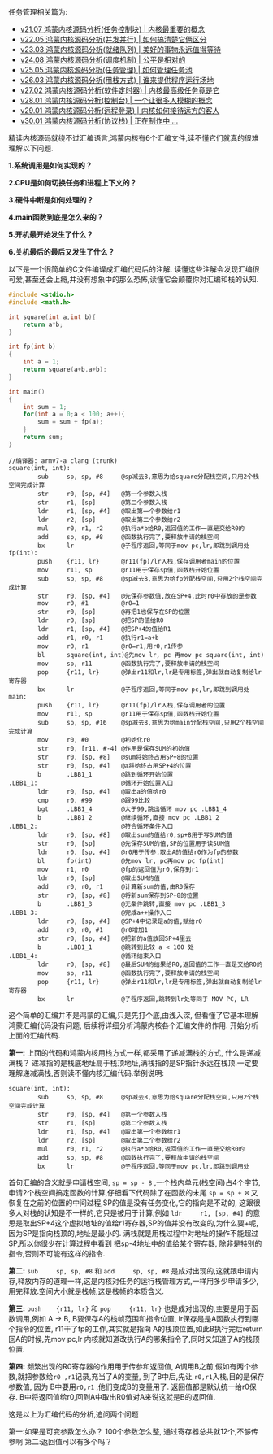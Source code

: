 
任务管理相关篇为: 

* [v21.07 鸿蒙内核源码分析(任务控制块) | 内核最重要的概念](/blog/21.md)
* [v22.05 鸿蒙内核源码分析(并发并行) | 如何搞清楚它俩区分](/blog/22.md)
* [v23.03 鸿蒙内核源码分析(就绪队列) | 美好的事物永远值得等待](/blog/23.md)
* [v24.08 鸿蒙内核源码分析(调度机制) | 公平是相对的](/blog/24.md)
* [v25.05 鸿蒙内核源码分析(任务管理) | 如何管理任务池](/blog/25.md)
* [v26.03 鸿蒙内核源码分析(用栈方式) | 谁来提供程序运行场地](/blog/26.md)
* [v27.02 鸿蒙内核源码分析(软件定时器) | 内核最高级任务竟是它](/blog/27.md)
* [v28.01 鸿蒙内核源码分析(控制台) | 一个让很多人模糊的概念](/blog/28.md)
* [v29.01 鸿蒙内核源码分析(远程登录) | 内核如何接待远方的客人](/blog/29.md)
* [v30.01 鸿蒙内核源码分析(协议栈) | 正在制作中 ... ](/blog/30.md)


精读内核源码就绕不过汇编语言,鸿蒙内核有6个汇编文件,读不懂它们就真的很难理解以下问题.

**1.系统调用是如何实现的？**

**2.CPU是如何切换任务和进程上下文的？**

**3.硬件中断是如何处理的？**

**4.main函数到底是怎么来的？**

**5.开机最开始发生了什么？**

**6.关机最后的最后又发生了什么？**

以下是一个很简单的C文件编译成汇编代码后的注解. 读懂这些注解会发现汇编很可爱,甚至还会上瘾,并没有想象中的那么恐怖,读懂它会颠覆你对汇编和栈的认知.

```c
#include <stdio.h>
#include <math.h>

int square(int a,int b){
    return a*b;
}

int fp(int b)
{
    int a = 1;
    return square(a+b,a+b);
}

int main()
{
    int sum = 1;
    for(int a = 0;a < 100; a++){
        sum = sum + fp(a);
    }
    return sum;
}
```

```assembly
//编译器: armv7-a clang (trunk)
square(int, int):
        sub     sp, sp, #8     @sp减去8,意思为给square分配栈空间,只用2个栈空间完成计算
        str     r0, [sp, #4]   @第一个参数入栈
        str     r1, [sp]       @第二个参数入栈
        ldr     r1, [sp, #4]   @取出第一个参数给r1
        ldr     r2, [sp]       @取出第二个参数给r2
        mul     r0, r1, r2     @执行a*b给R0,返回值的工作一直是交给R0的
        add     sp, sp, #8     @函数执行完了,要释放申请的栈空间
        bx      lr             @子程序返回,等同于mov pc,lr,即跳到调用处
fp(int):
        push    {r11, lr}      @r11(fp)/lr入栈,保存调用者main的位置
        mov     r11, sp        @r11用于保存sp值,函数栈开始位置 
        sub     sp, sp, #8     @sp减去8,意思为给fp分配栈空间,只用2个栈空间完成计算
        str     r0, [sp, #4]   @先保存参数值,放在SP+4,此时r0中存放的是参数
        mov     r0, #1         @r0=1
        str     r0, [sp]       @再把1也保存在SP的位置
        ldr     r0, [sp]       @把SP的值给R0
        ldr     r1, [sp, #4]   @把SP+4的值给R1
        add     r1, r0, r1     @执行r1=a+b
        mov     r0, r1         @r0=r1,用r0,r1传参
        bl      square(int, int)@先mov lr, pc 再mov pc square(int, int)   
        mov     sp, r11        @函数执行完了,要释放申请的栈空间 
        pop     {r11, lr}      @弹出r11和lr,lr是专用标签,弹出就自动复制给lr寄存器
        bx      lr             @子程序返回,等同于mov pc,lr,即跳到调用处
main:
        push    {r11, lr}      @r11(fp)/lr入栈,保存调用者的位置
        mov     r11, sp        @r11用于保存sp值,函数栈开始位置
        sub     sp, sp, #16    @sp减去8,意思为给main分配栈空间,只用2个栈空间完成计算
        mov     r0, #0         @初始化r0
        str     r0, [r11, #-4] @作用是保存SUM的初始值 
        str     r0, [sp, #8]   @sum将始终占用SP+8的位置
        str     r0, [sp, #4]   @a将始终占用SP+4的位置
        b       .LBB1_1        @跳到循环开始位置
.LBB1_1:                       @循环开始位置入口
        ldr     r0, [sp, #4]   @取出a的值给r0
        cmp     r0, #99        @跟99比较
        bgt     .LBB1_4        @大于99,跳出循环 mov pc .LBB1_4
        b       .LBB1_2        @继续循环,直接 mov pc .LBB1_2
.LBB1_2:                       @符合循环条件入口
        ldr     r0, [sp, #8]   @取出sum的值给r0,sp+8用于写SUM的值
        str     r0, [sp]       @先保存SUM的值,SP的位置用于读SUM值
        ldr     r0, [sp, #4]   @r0用于传参,取出A的值给r0作为fp的参数
        bl      fp(int)        @先mov lr, pc再mov pc fp(int)
        mov     r1, r0         @fp的返回值为r0,保存到r1
        ldr     r0, [sp]       @取出SUM的值
        add     r0, r0, r1     @计算新sum的值,由R0保存
        str     r0, [sp, #8]   @将新sum保存到SP+8的位置
        b       .LBB1_3        @无条件跳转,直接 mov pc .LBB1_3
.LBB1_3:                       @完成a++操作入口
        ldr     r0, [sp, #4]   @SP+4中记录是a的值,赋给r0
        add     r0, r0, #1     @r0增加1
        str     r0, [sp, #4]   @把新的a值放回SP+4里去
        b       .LBB1_1        @跳转到比较 a < 100 处
.LBB1_4:                       @循环结束入口
        ldr     r0, [sp, #8]   @最后SUM的结果给R0,返回值的工作一直是交给R0的
        mov     sp, r11        @函数执行完了,要释放申请的栈空间
        pop     {r11, lr}      @弹出r11和lr,lr是专用标签,弹出就自动复制给lr寄存器
        bx      lr             @子程序返回,跳转到lr处等同于 MOV PC, LR

```

这个简单的汇编并不是鸿蒙的汇编,只是先打个底,由浅入深, 但看懂了它基本理解鸿蒙汇编代码没有问题, 后续将详细分析鸿蒙内核各个汇编文件的作用.
开始分析上面的汇编代码.

**第一:** 上面的代码和鸿蒙内核用栈方式一样,都采用了递减满栈的方式, 什么是递减满栈？ 递减指的是栈底地址高于栈顶地址,满栈指的是SP指针永远在栈顶.一定要理解递减满栈,否则读不懂内核汇编代码.举例说明:

```assembly
square(int, int):
        sub     sp, sp, #8     @sp减去8,意思为给square分配栈空间,只用2个栈空间完成计算
        str     r0, [sp, #4]   @第一个参数入栈
        str     r1, [sp]       @第二个参数入栈
        ldr     r1, [sp, #4]   @取出第一个参数给r1
        ldr     r2, [sp]       @取出第二个参数给r2
        mul     r0, r1, r2     @执行a*b给R0,返回值的工作一直是交给R0的
        add     sp, sp, #8     @函数执行完了,要释放申请的栈空间
        bx      lr             @子程序返回,等同于mov pc,lr,即跳到调用处
```

首句汇编的含义就是申请栈空间, `sp = sp - 8` ,一个栈内单元(栈空间)占4个字节,申请2个栈空间搞定函数的计算,仔细看下代码除了在函数的末尾 `sp = sp + 8` 又恢复在之前的位置的中间过程,SP的值是没有任务变化,它的指向是不动的, 这跟很多人对栈的认知是不一样的,它只是被用于计算,例如
`ldr     r1, [sp, #4]` 的意思是取出SP+4这个虚拟地址的值给r1寄存器,SP的值并没有改变的,为什么要+呢,因为SP是指向栈顶的,地址是最小的. 满栈就是用栈过程中对地址的操作不能超过SP,所以你很少在计算过程中看到 把sp-4地址中的值给某个寄存器, 除非是特别的指令,否则不可能有这样的指令.

**第二:** `sub     sp, sp, #8` 和 `add     sp, sp, #8` 是成对出现的,这就跟申请内存,释放内存的道理一样,这是内核对任务的运行栈管理方式,一样用多少申请多少,用完释放.空间大小就是栈帧,这是栈帧的本质含义.

**第三:** `push    {r11, lr}` 和 `pop     {r11, lr}` 也是成对出现的,主要是用于函数调用,例如 A -> B, B要保存A的栈帧范围和指令位置, lr保存是是A函数执行到哪个指令的位置, r11干了fp的工作,其实就是指向 A的栈顶位置,如此B执行完后return回A的时候,先mov pc,lr 内核就知道改执行A的哪条指令了,同时又知道了A的栈顶位置.

**第四:** 频繁出现的R0寄存器的作用用于传参和返回值, A调用B之前,假如有两个参数,就把参数给`r0 ,r1`记录,充当了A的变量, 到了B中后,先让 `r0,r1`入栈,目的是保存参数值, 因为 B中要用`r0,r1` ,他们变成B的变量用了. 返回值都是默认统一给r0保存. B中将返回值给r0,回到A中取出R0值对A来说这就是B的返回值.

这是以上为汇编代码的分析,追问两个问题

第一:如果是可变参数怎么办？ 100个参数怎么整, 通过寄存器总共就12个,不够传参啊
第二:返回值可以有多个吗？















  

